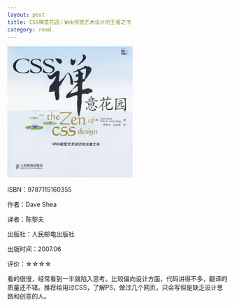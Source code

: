 ```yaml
---
layout: post
title: CSS禅意花园：Web视觉艺术设计的王者之书
category: read
---
```

<img class="cover" src="/images/2011/12/9787115160355-287x300.jpg" width="287" height="300" />

ISBN：9787115160355

作者：Dave Shea

译者：陈黎夫

出版社：人民邮电出版社

出版时间：2007.06

评价：☆☆☆☆

看的很慢，经常看到一半就陷入思考。比较偏向设计方面，代码讲得不多，翻译的质量还不错。推荐给用过CSS，了解PS，做过几个网页，只会写但是缺乏设计思路和创意的人。
